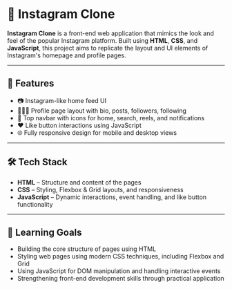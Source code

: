 # 📸 Instagram Clone

**Instagram Clone** is a front-end web application that mimics the look and feel of the popular Instagram platform. Built using **HTML**, **CSS**, and **JavaScript**, this project aims to replicate the layout and UI elements of Instagram's homepage and profile pages.

---

## 🌟 Features

- 📷 Instagram-like home feed UI  
- 🧑‍🤝‍🧑 Profile page layout with bio, posts, followers, following  
- 🧭 Top navbar with icons for home, search, reels, and notifications  
- ❤️ Like button interactions using JavaScript  
- 🌐 Fully responsive design for mobile and desktop views

---

## 🛠️ Tech Stack

- **HTML** – Structure and content of the pages  
- **CSS** – Styling, Flexbox & Grid layouts, and responsiveness  
- **JavaScript** – Dynamic interactions, event handling, and like button functionality

---

## 🎯 Learning Goals

- Building the core structure of pages using HTML  
- Styling web pages using modern CSS techniques, including Flexbox and Grid  
- Using JavaScript for DOM manipulation and handling interactive events  
- Strengthening front-end development skills through practical application
